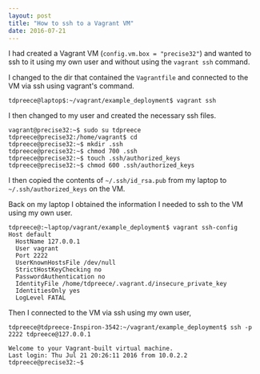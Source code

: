 ```yaml
---
layout: post
title: "How to ssh to a Vagrant VM"
date: 2016-07-21
---
```


I had created a Vagrant VM (`config.vm.box = "precise32"`) and wanted to
ssh to it using my own user and without using the `vagrant ssh` command.

I changed to the dir that contained the `Vagrantfile` and connected to the
VM via ssh using vagrant's command.

```
tdpreece@laptop$:~/vagrant/example_deployment$ vagrant ssh
```

I then changed to my user and created the necessary ssh files.

```
vagrant@precise32:~$ sudo su tdpreece
tdpreece@precise32:/home/vagrant$ cd
tdpreece@precise32:~$ mkdir .ssh
tdpreece@precise32:~$ chmod 700 .ssh
tdpreece@precise32:~$ touch .ssh/authorized_keys
tdpreece@precise32:~$ chmod 600 .ssh/authorized_keys
```

I then copied the contents of `~/.ssh/id_rsa.pub` from my laptop to 
`~/.ssh/authorized_keys` on the VM.

Back on my laptop I obtained the information I needed to ssh to the VM
using my own user.

```
tdpreece@:~laptop/vagrant/example_deployment$ vagrant ssh-config
Host default
  HostName 127.0.0.1
  User vagrant
  Port 2222
  UserKnownHostsFile /dev/null
  StrictHostKeyChecking no
  PasswordAuthentication no
  IdentityFile /home/tdpreece/.vagrant.d/insecure_private_key
  IdentitiesOnly yes
  LogLevel FATAL
```

Then I connected to the VM via ssh using my own user,

```
tdpreece@tdpreece-Inspiron-3542:~/vagrant/example_deployment$ ssh -p 2222 tdpreece@127.0.0.1

Welcome to your Vagrant-built virtual machine.
Last login: Thu Jul 21 20:26:11 2016 from 10.0.2.2
tdpreece@precise32:~$ 
```
